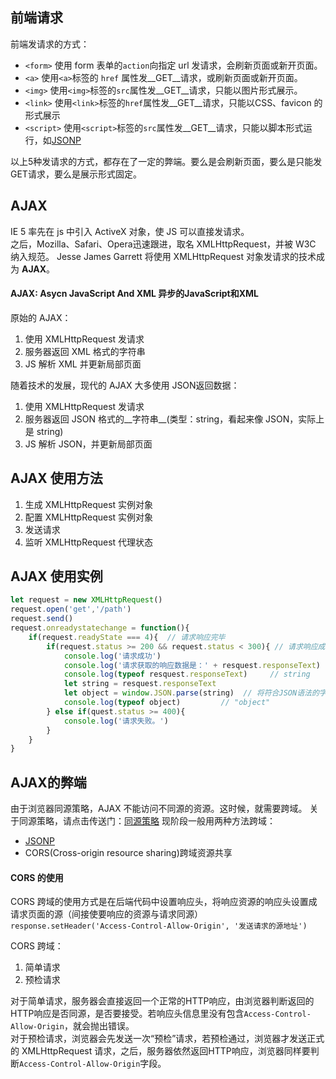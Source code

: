 ## 前端请求
前端发请求的方式：
- `<form>` 使用 form 表单的`action`向指定 url 发请求，会刷新页面或新开页面。
- `<a>` 使用`<a>`标签的 `href` 属性发__GET__请求，或刷新页面或新开页面。
- `<img>` 使用`<img>`标签的`src`属性发__GET__请求，只能以图片形式展示。
- `<link>` 使用`<link>`标签的`href`属性发__GET__请求，只能以CSS、favicon 的形式展示
- `<script>` 使用`<script>`标签的`src`属性发__GET__请求，只能以脚本形式运行，如[JSONP](https://github.com/windyKite/notes/blob/master/JavaScript/JSONP.md)  

以上5种发请求的方式，都存在了一定的弊端。要么是会刷新页面，要么是只能发 GET请求，要么是展示形式固定。

## AJAX
IE 5 率先在 js 中引入 ActiveX 对象，使 JS 可以直接发请求。  
之后，Mozilla、Safari、Opera迅速跟进，取名 XMLHttpRequest，并被 W3C 纳入规范。
Jesse James Garrett 将使用 XMLHttpRequest 对象发请求的技术成为 __AJAX__。

#### AJAX: Asycn JavaScript And XML 异步的JavaScript和XML
原始的 AJAX：
1. 使用 XMLHttpRequest 发请求
2. 服务器返回 XML 格式的字符串
3. JS 解析 XML 并更新局部页面

随着技术的发展，现代的 AJAX 大多使用 JSON返回数据：
1. 使用 XMLHttpRequest 发请求
2. 服务器返回 JSON 格式的__字符串__(类型：string，看起来像 JSON，实际上是 string)
3. JS 解析 JSON，并更新局部页面

## AJAX 使用方法
1. 生成 XMLHttpRequest 实例对象
2. 配置 XMLHttpRequest 实例对象
3. 发送请求
4. 监听 XMLHttpRequest 代理状态
 
## AJAX 使用实例
```javascript
let request = new XMLHttpRequest()
request.open('get','/path') 
request.send()
request.onreadystatechange = function(){
    if(request.readyState === 4){  // 请求响应完毕
        if(request.status >= 200 && request.status < 300){ // 请求响应成功
            console.log('请求成功')
            console.log('请求获取的响应数据是：' + resquest.responseText)
            console.log(typeof resquest.responseText)     // string
            let string = resquest.responseText
            let object = window.JSON.parse(string)  // 将符合JSON语法的字符串转换成js对应的值
            console.log(typeof object)         // "object" 
        } else if(quest.status >= 400){
            console.log('请求失败。')
        }
    }
}
```
## AJAX的弊端
由于浏览器同源策略，AJAX 不能访问不同源的资源。这时候，就需要跨域。
关于同源策略，请点击传送门：[同源策略](https://github.com/windyKite/notes/blob/master/JavaScript/JSONP.md)
现阶段一般用两种方法跨域：
- [JSONP](https://github.com/windyKite/notes/blob/master/JavaScript/JSONP.md)
- CORS(Cross-origin resource sharing)跨域资源共享
#### CORS 的使用
CORS 跨域的使用方式是在后端代码中设置响应头，将响应资源的响应头设置成请求页面的源（间接使要响应的资源与请求同源）
`response.setHeader('Access-Control-Allow-Origin', '发送请求的源地址')`

CORS 跨域：
1. 简单请求
2. 预检请求

对于简单请求，服务器会直接返回一个正常的HTTP响应，由浏览器判断返回的HTTP响应是否同源，是否要接受。若响应头信息里没有包含`Access-Control-Allow-Origin`，就会抛出错误。  
对于预检请求，浏览器会先发送一次“预检”请求，若预检通过，浏览器才发送正式的 XMLHttpRequest 请求，之后，服务器依然返回HTTP响应，浏览器同样要判断`Access-Control-Allow-Origin`字段。